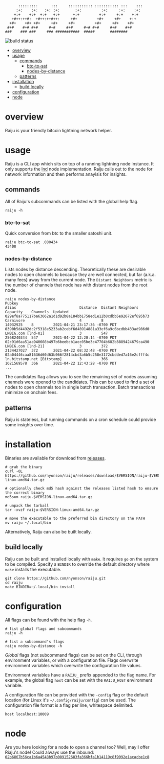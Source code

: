 ```
      :::::::::      :::     ::::::::::: ::::::::::: :::    ::: 
     :+:    :+:   :+: :+:       :+:         :+:     :+:    :+:  
    +:+    +:+  +:+   +:+      +:+         +:+     +:+    +:+   
   +#++:++#:  +#++:++#++:     +#+         +#+     +#+    +:+    
  +#+    +#+ +#+     +#+     +#+         +#+     +#+    +#+     
 #+#    #+# #+#     #+#     #+#     #+# #+#     #+#    #+#      
###    ### ###     ### ###########  #####       ########            
```
![build status](https://github.com/nyonson/raiju/actions/workflows/build.yml/badge.svg)
- [overview](#overview)
- [usage](#usage)
  - [commands](#commands)
    - [btc-to-sat](#btc-to-sat)
    - [nodes-by-distance](#nodes-by-distance)
  - [patterns](#patterns)
- [installation](#installation)
  - [build locally](#build-locally)
- [configuration](#configuration)
- [node](#node)

# overview

Raiju is your friendly bitcoin lightning network helper.

# usage

Raiju is a CLI app which sits on top of a running lightning node instance. It only supports the [lnd](https://github.com/lightningnetwork/lnd) node implementation. Raiju calls out to the node for network information and then performs anaylsis for insights.

## commands

All of Raiju's subcommands can be listed with the global help flag.

```
raiju -h
```

### btc-to-sat

Quick conversion from btc to the smaller satoshi unit.

```
raiju btc-to-sat .000434
43400
```

### nodes-by-distance

Lists nodes by distance descending. Theoretically these are desirable nodes to open channels to because they are well connected, but far (a.k.a. many fees) away from the current node. The `Distant Neighbors` metric is the number of channels that node has with distant nodes from the root node.

```
raiju nodes-by-distance
Pubkey                                                              Alias                             Distance  Distant Neighbors  Capacity    Channels  Updated
029ef8a775117ba63662a1d1d92b8a184bb1758ed1e12b0cdbb5e92672ef695b73  Carnivore                         4         8                  14932925    8         2021-04-21 23:17:36 -0700 PDT
0390b5d4492dc2f5318e5233ab2cebf6d48914881a33ef6a9c6bcdbb433ad986d0  LNBIG.com [lnd-01]                3         547                2568240344  547       2021-04-22 12:20:14 -0700 PDT
02c91d6aa51aa940608b497b6beebcb1aec05be3c47704b682b3889424679ca490  LNBIG.com [lnd-21]                3         372                2134427027  372       2021-04-22 08:32:48 -0700 PDT
02a04446caa81636d60d63b066f2814cbd3a6b5c258e3172cbdded7a16e2cfff4c  ln.bitstamp.net [Bitstamp]        3         366                1621569578  366       2021-04-22 12:43:28 -0700 PDT
...
```

The candidates flag allows you to see the remaining set of nodes assuming channels were opened to the candidates. This can be used to find a set of nodes to open channels too in single batch transaction. Batch transactions minimize on onchain fees. 

## patterns

Raiju is stateless, but running commands on a cron schedule could provide some insights over time.

# installation

Binaries are available for download from [releases](https://github.com/nyonson/raiju/releases).

```
# grab the binary
curl -OL https://github.com/nyonson/raiju/releases/download/$VERSION/raiju-$VERSION-linux-amd64.tar.gz

# optionally check md5 hash against the releases listed hash to ensure the correct binary
md5sum raiju-$VERSION-linux-amd64.tar.gz

# unpack the tarball
tar -xvzf raiju-$VERSION-linux-amd64.tar.gz

# move the executable to the preferred bin directory on the PATH
mv raiju ~/.local/bin
```

Alternatively, Raiju can also be built locally.

## build locally

Raiju can be built and installed locally with `make`. It requires `go` on the system to be compiled. Specify a `BINDIR` to override the default directory where `make` installs the executable.

```
git clone https://github.com/nyonson/raiju.git
cd raiju
make BINDIR=~/.local/bin install
```

# configuration

All flags can be found with the help flag `-h`.

```
# list global flags and subcommands
raiju -h

# list a subcommand's flags
raiju nodes-by-distance -h
```

*Global* flags (not subcommand flags) can be set on the CLI, through environment variables, or with a configuration file. Flags overwrite environment variables which overwrite the configuration file values.

Environment variables have a `RAIJU_` prefix appended to the flag name. For example, the global flag `host` can be set with the `RAIJU_HOST` environment variable.

A configuration file can be provided with the `-config` flag or the default location (for Linux it's `~/.config/raiju/config`) can be used. The configuration file format is a flag per line, whitespace delimited.

```
host localhost:10009
```

# node

Are you here looking for a node to open a channel too? Well, may I offer Riaju's node! Could always use the inbound: [`02b6867b56ca1b6a4548b97b009152683fa366bfa1b14119c8f9992e1acacbe1c8`](https://1ml.com/node/02b6867b56ca1b6a4548b97b009152683fa366bfa1b14119c8f9992e1acacbe1c8)
